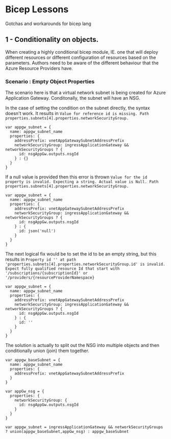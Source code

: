 # Bicep Lessons
Gotchas and workarounds for bicep lang

## 1 - Conditionality on objects.

When creating a highly conditional bicep module, IE. one that will deploy different resources or different configuration of resources based on the parameters. Authors need to be aware of the different behaviour that the Azure Resource Providers have.

### Scenario : Empty Object Properties

The scenario here is that a virtual network subnet is being created for Azure Application Gateway. Conditonally, the subnet will have an NSG. 

In the case of setting the condition on the subnet directly, the syntax doesn't work. It results in `Value for reference id is missing. Path properties.subnets[4].properties.networkSecurityGroup.`

```bicep
var appgw_subnet = {
  name: appgw_subnet_name
  properties: {
    addressPrefix: vnetAppGatewaySubnetAddressPrefix
    networkSecurityGroup: ingressApplicationGateway && networkSecurityGroups ? {
      id: nsgAppGw.outputs.nsgId
    } : {}
  }
}
```

If a null value is provided then this error is thrown `Value for the id property is invalid. Expecting a string. Actual value is Null. Path properties.subnets[4].properties.networkSecurityGroup.`

```bicep
var appgw_subnet = {
  name: appgw_subnet_name
  properties: {
    addressPrefix: vnetAppGatewaySubnetAddressPrefix
    networkSecurityGroup: ingressApplicationGateway && networkSecurityGroups ? {
      id: nsgAppGw.outputs.nsgId
    } : {
      id: json('null')
    }
  }
}
```

The next logical fix would be to set the id to be an empty string, but this results in `Property id '' at path 'properties.subnets[4].properties.networkSecurityGroup.id' is invalid. Expect fully qualified resource Id that start with '/subscriptions/{subscriptionId}' or '/providers/{resourceProviderNamespace}`

```bicep
var appgw_subnet = {
  name: appgw_subnet_name
  properties: {
    addressPrefix: vnetAppGatewaySubnetAddressPrefix
    networkSecurityGroup: ingressApplicationGateway && networkSecurityGroups ? {
      id: nsgAppGw.outputs.nsgId
    } : {
      id: ''
    }
  }
}
```

The solution is actually to split out the NSG into multiple objects and then conditionally union (join) them together.

```bicep
var appgw_baseSubnet = {
  name: appgw_subnet_name
  properties: {
    addressPrefix: vnetAppGatewaySubnetAddressPrefix
  }
}

var appGw_nsg = {
  properties: {
    networkSecurityGroup: {
      id: nsgAppGw.outputs.nsgId
    }
  }
}

var appgw_subnet = ingressApplicationGateway && networkSecurityGroups ? union(appgw_baseSubnet,appGw_nsg) : appgw_baseSubnet
```

